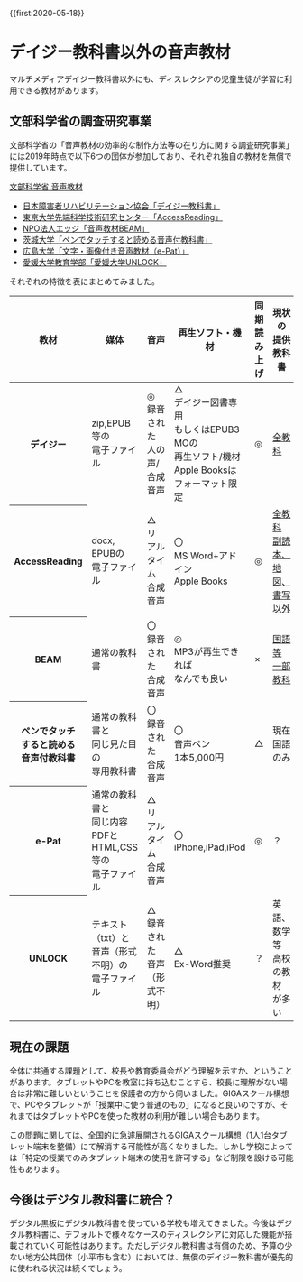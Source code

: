 {{first:2020-05-18}}
# デイジー教科書以外の音声教材
マルチメディアデイジー教科書以外にも、ディスレクシアの児童生徒が学習に利用できる教材があります。

## 文部科学省の調査研究事業
文部科学省の「音声教材の効率的な制作方法等の在り方に関する調査研究事業」には2019年時点で以下6つの団体が参加しており、それぞれ独自の教材を無償で提供しています。

[文部科学省 音声教材](https://www.mext.go.jp/a_menu/shotou/kyoukasho/1374019.htm)
- [日本障害者リハビリテーション協会「デイジー教科書」](../daisy/index.md#)
- [東京大学先端科学技術研究センター「AccessReading」](./access-reading.md)
- [NPO法人エッジ「音声教材BEAM」](./beam.md)
- [茨城大学「ペンでタッチすると読める音声付教科書」](./pen-touch.md)
- [広島大学「文字・画像付き音声教材（e-Pat）」](./e-pat.md)
- [愛媛大学教育学部「愛媛大学UNLOCK」](./unlock.md)

それぞれの特徴を表にまとめてみました。

<div class="resp-table">
  <table>
  <thead>
    <tr>
      <th>教材</th>
      <th>媒体</th>
      <th>音声</th>
      <th>再生ソフト・機材</th>
      <th>同期<br>読み上げ</th>
      <th>現状の<br>提供教科書</th>
      <th>製作コスト<br>（主観です）</th>
    </tr>
  </thead>
  <tbody>
    <tr>
      <th>デイジー</th>
      <td>zip,EPUB等の<br>電子ファイル</td>
      <td>◎<br>録音された<br>人の声/合成音声</td>
      <td>△<br>デイジー図書専用<br>もしくはEPUB3 MOの<br>再生ソフト/機材<br>Apple Booksは<br>フォーマット限定</td>
      <td>◎</td>
      <td><a href="https://www.dinf.ne.jp/doc/daisy/book/daisytext_r2.html">全教科</a></td>
      <td>△</td>
    </tr>
    <tr>
      <th>AccessReading</th>
      <td>docx, EPUBの<br>電子ファイル</td>
      <td>△<br>リアルタイム<br>合成音声</td>
      <td>〇<br>MS Word+アドイン<br>Apple Books</td>
      <td>◎</td>
      <td><a href="https://accessreading.org/help01.html#a4">全教科<br>副読本、地図、<br>書写以外</a><br></td>
      <td>〇</td>
    </tr>
    <tr>
      <th>BEAM</th>
      <td>通常の教科書</td>
      <td>〇<br>録音された<br>合成音声</td>
      <td>◎<br>MP3が再生できれば<br>なんでも良い</td>
      <td>×</td>
      <td><a href="https://www.npo-edge.jp/support/audio-materials/">国語等<br>一部教科</a></td>
      <td>〇</td>
    </tr>
    <tr>
      <th>ペンでタッチ<br>すると読める<br>音声付教科書</th>
      <td>通常の教科書と<br>同じ見た目の<br>専用教科書</td>
      <td>〇<br>録音された<br>合成音声</td>
      <td>〇<br>音声ペン<br>1本5,000円</td>
      <td>△</td>
      <td>現在国語のみ</td>
      <td>△</td>
    </tr>
    <tr>
      <th>e-Pat</th>
      <td>通常の教科書と<br>同じ内容PDFと<br>HTML,CSS等の<br>電子ファイル</td>
      <td>△<br>リアルタイム<br>合成音声</td>
      <td>〇<br>iPhone,iPad,iPod</td>
      <td>◎</td>
      <td>？</td>
      <td>△</td>
    </tr>
    <tr>
      <th>UNLOCK</th>
      <td>テキスト（txt）と<br>音声（形式不明）の<br>電子ファイル</td>
      <td>△<br>録音された<br>音声（形式不明）</td>
      <td>△<br>Ex-Word推奨</td>
      <td>？</td>
      <td>英語、数学等<br>高校の教材<br>が多い</td>
      <td>〇</td>
    </tr>
  </tbody>
  </table>
</div>


## 現在の課題
全体に共通する課題として、校長や教育委員会がどう理解を示すか、ということがあります。タブレットやPCを教室に持ち込むことすら、校長に理解がない場合は非常に難しいということを保護者の方から伺いました。GIGAスクール構想で、PCやタブレットが「授業中に使う普通のもの」になると良いのですが、それまではタブレットやPCを使った教材の利用が難しい場合もあります。

この問題に関しては、全国的に急遽展開されるGIGAスクール構想（1人1台タブレット端末を整備）にて解消する可能性が高くなりました。しかし学校によっては「特定の授業でのみタブレット端末の使用を許可する」など制限を設ける可能性もあります。

## 今後はデジタル教科書に統合？
デジタル黒板にデジタル教科書を使っている学校も増えてきました。今後はデジタル教科書に、デフォルトで様々なケースのディスレクシアに対応した機能が搭載されていく可能性はあります。ただしデジタル教科書は有償のため、予算の少ない地方公共団体（小平市も含む）においては、無償のデイジー教科書が優先的に使われる状況は続くでしょう。